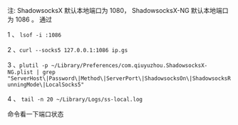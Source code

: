 注: ShadowsocksX 默认本地端口为 1080， ShadowsocksX-NG 默认本地端口为 1086 。
通过

1 、 `lsof -i :1086`

2 、`curl --socks5 127.0.0.1:1086 ip.gs`

3 、`plutil -p ~/Library/Preferences/com.qiuyuzhou.ShadowsocksX-NG.plist | grep "ServerHost\|Password\|Method\|ServerPort\|ShadowsocksOn\|ShadowsocksRunningMode\|LocalSocks5"`

4 、 `tail -n 20 ~/Library/Logs/ss-local.log`

命令看一下端口状态
